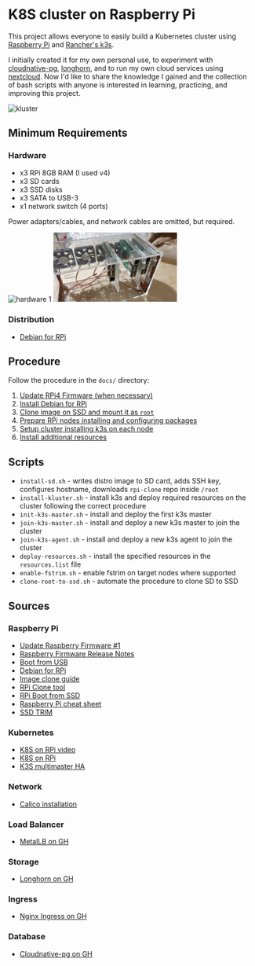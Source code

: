 # K8S cluster on Raspberry Pi

This project allows everyone to easily build a Kubernetes cluster using [Raspberry Pi](https://www.raspberrypi.com/)
and [Rancher's k3s](https://docs.k3s.io/).

I initially created it for my own personal use, to experiment with [cloudnative-pg](https://cloudnative-pg.io/),
[longhorn](https://longhorn.io/), and to run my own cloud services using [nextcloud](https://nextcloud.com/). Now I'd like to share the
knowledge I gained and the collection of bash scripts with anyone is interested in
learning, practicing, and improving this project.

![kluster](docs/images/kluster_02.jpg)

## Minimum Requirements

### Hardware

* x3 RPi 8GB RAM (I used v4)
* x3 SD cards
* x3 SSD disks
* x3 SATA to USB-3
* x1 network switch (4 ports)

Power adapters/cables, and network cables are omitted, but required.

<img src="docs/images/kluster_00.jpg" width="50%" alt="hardware 1">
<img src="docs/images/kluster_01.jpg" width="50%" alt="hardware 2">

### Distribution

* [Debian for RPi](https://raspi.debian.net/tested-images/)

## Procedure

Follow the procedure in the `docs/` directory:

1. [Update RPi4 Firmware (when necessary)](docs/01-update-firmware.md)
2. [Install Debian for RPi](docs/02-install-debian.md)
3. [Clone image on SSD and mount it as `root`](docs/03-clone-image-on-ssd.md)
4. [Prepare RPi nodes installing and configuring packages](docs/04-preparing-nodes.md)
5. [Setup cluster installing k3s on each node](docs/05-setup-k8s.md)
6. [Install additional resources](docs/06-additional-resources.md)

## Scripts

* `install-sd.sh` - writes distro image to SD card, adds SSH key, configures hostname, downloads `rpi-clone` repo inside `/root`
* `install-kluster.sh` - install k3s and deploy required resources on the cluster following the correct procedure
* `init-k3s-master.sh` - install and deploy the first k3s master
* `join-k3s-master.sh` - install and deploy a new k3s master to join the cluster
* `join-k3s-agent.sh` - install and deploy a new k3s agent to join the cluster
* `deploy-resources.sh` - install the specified resources in the `resources.list` file
* `enable-fstrim.sh` - enable fstrim on target nodes where supported
* `clone-root-to-ssd.sh` - automate the procedure to clone SD to SSD

## Sources

### Raspberry Pi

* [Update Raspberry Firmware #1](https://lemariva.com/blog/2020/12/raspberry-pi-4-ssd-booting-enabled-trim)
* [Raspberry Firmware Release Notes](https://github.com/raspberrypi/rpi-eeprom)
* [Boot from USB](https://www.raspberrypi.com/documentation/computers/raspberry-pi.html#usb-mass-storage-boot)
* [Debian for RPi](https://raspi.debian.net/defaults-and-settings/)
* [Image clone guide](https://notenoughtech.com/raspberry-pi/how-to-boot-raspberry-pi-4-from-usb/)
* [RPi Clone tool](https://github.com/billw2/rpi-clone)
* [RPi Boot from SSD](https://jamesachambers.com/new-raspberry-pi-4-bootloader-usb-network-boot-guide/)
* [Raspberry Pi cheat sheet](https://github.com/LukaszLapaj/raspberry-pi-cheat-sheet)
* [SSD TRIM](https://www.techtarget.com/searchstorage/definition/TRIM)

### Kubernetes

* [K8S on RPi video](https://www.youtube.com/watch?v=B2wAJ5FLOYw)
* [K8S on RPi](https://uthark.github.io/post/2020-09-02-installing-kubernetes-raspberrypi/)
* [K3S multimaster HA](https://rancher.com/docs/k3s/latest/en/installation/ha-embedded/)

### Network

* [Calico installation](https://docs.projectcalico.org/getting-started/kubernetes/k3s/multi-node-install)

### Load Balancer

* [MetalLB on GH](https://github.com/metallb/metallb)

### Storage

* [Longhorn on GH](https://github.com/longhorn/longhorn)

### Ingress

* [Nginx Ingress on GH](https://github.com/kubernetes/ingress-nginx)

### Database

* [Cloudnative-pg on GH](https://github.com/cloudnative-pg/cloudnative-pg)


